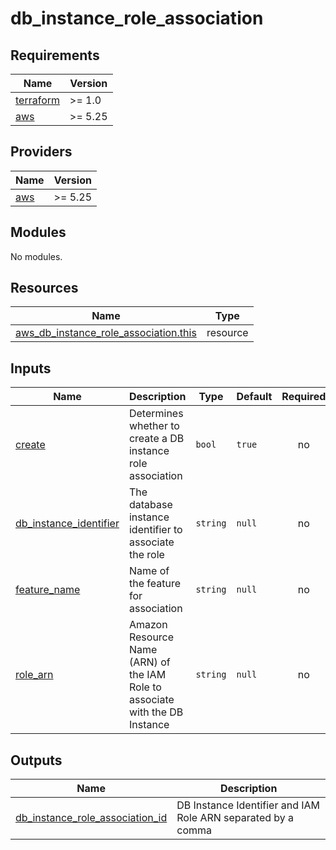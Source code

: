 # db_instance_role_association

<!-- BEGINNING OF PRE-COMMIT-TERRAFORM DOCS HOOK -->
## Requirements

| Name | Version |
|------|---------|
| <a name="requirement_terraform"></a> [terraform](#requirement\_terraform) | >= 1.0 |
| <a name="requirement_aws"></a> [aws](#requirement\_aws) | >= 5.25 |

## Providers

| Name | Version |
|------|---------|
| <a name="provider_aws"></a> [aws](#provider\_aws) | >= 5.25 |

## Modules

No modules.

## Resources

| Name | Type |
|------|------|
| [aws_db_instance_role_association.this](https://registry.terraform.io/providers/hashicorp/aws/latest/docs/resources/db_instance_role_association) | resource |

## Inputs

| Name | Description | Type | Default | Required |
|------|-------------|------|---------|:--------:|
| <a name="input_create"></a> [create](#input\_create) | Determines whether to create a DB instance role association | `bool` | `true` | no |
| <a name="input_db_instance_identifier"></a> [db\_instance\_identifier](#input\_db\_instance\_identifier) | The database instance identifier to associate the role | `string` | `null` | no |
| <a name="input_feature_name"></a> [feature\_name](#input\_feature\_name) | Name of the feature for association | `string` | `null` | no |
| <a name="input_role_arn"></a> [role\_arn](#input\_role\_arn) | Amazon Resource Name (ARN) of the IAM Role to associate with the DB Instance | `string` | `null` | no |

## Outputs

| Name | Description |
|------|-------------|
| <a name="output_db_instance_role_association_id"></a> [db\_instance\_role\_association\_id](#output\_db\_instance\_role\_association\_id) | DB Instance Identifier and IAM Role ARN separated by a comma |
<!-- END OF PRE-COMMIT-TERRAFORM DOCS HOOK -->
